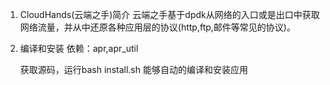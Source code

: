 
1. CloudHands(云端之手)简介
   云端之手基于dpdk从网络的入口或是出口中获取网络流量，并从中还原各种应用层的协议(http,ftp,邮件等常见的协议)。


2. 编译和安装
   依赖：apr,apr_util

   获取源码，运行bash install.sh 能够自动的编译和安装应用



